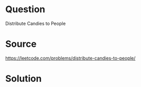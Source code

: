 # Question
Distribute Candies to People

# Source
https://leetcode.com/problems/distribute-candies-to-people/

# Solution
